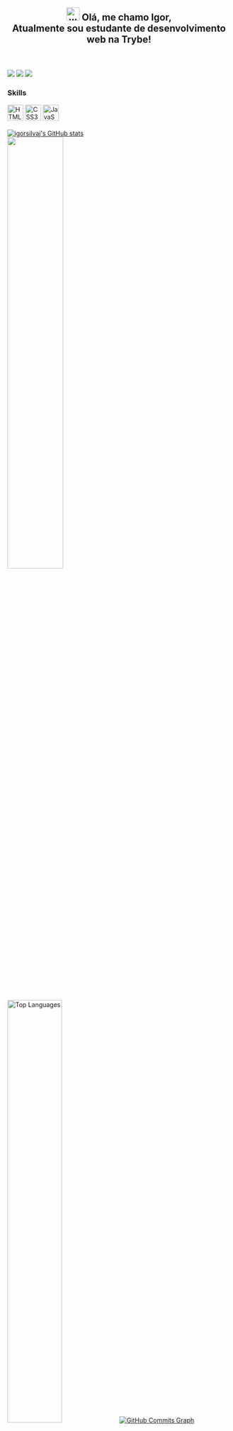 <header>
<h2><img class="emoji" alt="wave" height="30" width="30" src="https://user-images.githubusercontent.com/18350557/176309783-0785949b-9127-417c-8b55-ab5a4333674e.gif">
Olá, me chamo Igor,
<br>Atualmente sou estudante de desenvolvimento web na Trybe!</h2>
</header>

<section id="contact">
<img src="https://img.shields.io/badge/Gmail-D14836?style=for-the-badge&logo=gmail&logoColor=white">
<img src="https://img.shields.io/badge/LinkedIn-0077B5?style=for-the-badge&logo=linkedin&logoColor=white">
<img src="https://img.shields.io/badge/Slack-4A154B?style=for-the-badge&logo=slack&logoColor=white">
</section>

<section id="skills">
<h3>Skills</h3>
<a href="https://developer.mozilla.org/en-US/docs/Glossary/HTML5" target="_blank" rel="noreferrer"><img src="https://raw.githubusercontent.com/danielcranney/readme-generator/main/public/icons/skills/html5-colored.svg" width="36" height="36" alt="HTML5"/></a>
<a href="https://www.w3.org/TR/CSS/#css" target="_blank" rel="noreferrer"><img src="https://raw.githubusercontent.com/danielcranney/readme-generator/main/public/icons/skills/css3-colored.svg" width="36" height="36" alt="CSS3" /></a>
<a href="https://developer.mozilla.org/en-US/docs/Web/JavaScript" target="_blank" rel="noreferrer"><img src="https://raw.githubusercontent.com/danielcranney/readme-generator/main/public/icons/skills/javascript-colored.svg" width="36" height="36" alt="JavaScript"/></a>
</section>

<br>
<section id="stats">
<a href="http://www.github.com/igorsilvaj"><img src="https://github-readme-stats.vercel.app/api?username=igorsilvaj&hide_rank=true&hide=&count_private=true&title_color=ffffff&text_color=ffffff&icon_color=22c55e&bg_color=1c1917&hide_border=true&show_icons=true" alt="igorsilvaj's GitHub stats" /></a><br>
<a href="http://www.github.com/igorsilvaj"><img width="50%" src="https://github-readme-streak-stats.herokuapp.com/?user=igorsilvaj&stroke=ffffff&background=1c1917&ring=ffffff&fire=ffffff&currStreakNum=ffffff&currStreakLabel=ffffff&sideNums=ffffff&sideLabels=ffffff&dates=ffffff&hide_border=true" /></a>
<a href="https://github.com/igorsilvaj" align="left"><img width="49.5%" src="https://github-readme-stats.vercel.app/api/top-langs/?username=igorsilvaj&layout=compact&langs_count=10&title_color=ffffff&text_color=ffffff&icon_color=22c55e&bg_color=1c1917&hide_border=true&locale=en&custom_title=Top%20%Languages" alt="Top Languages" /></a>
<a href="http://www.github.com/igorsilvaj"><img src="https://activity-graph.herokuapp.com/graph?username=igorsilvaj&bg_color=1c1917&color=ffffff&line=22c55e&point=ffffff&area_color=1c1917&area=true&hide_border=true&custom_title=GitHub%20Commits%20Graph" alt="GitHub Commits Graph" /></a>
</section>
